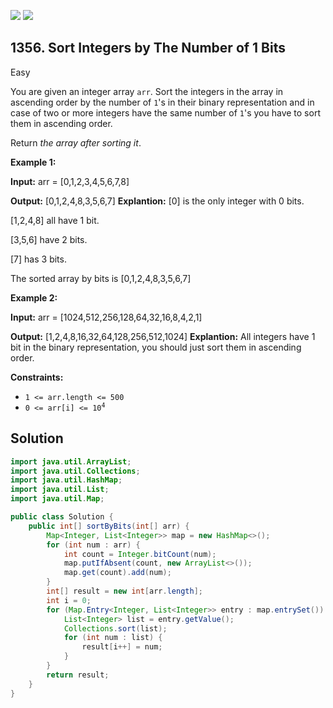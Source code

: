 [![](https://img.shields.io/github/stars/javadev/LeetCode-in-Java?label=Stars&style=flat-square)](https://github.com/javadev/LeetCode-in-Java)
[![](https://img.shields.io/github/forks/javadev/LeetCode-in-Java?label=Fork%20me%20on%20GitHub%20&style=flat-square)](https://github.com/javadev/LeetCode-in-Java/fork)

## 1356\. Sort Integers by The Number of 1 Bits

Easy

You are given an integer array `arr`. Sort the integers in the array in ascending order by the number of `1`'s in their binary representation and in case of two or more integers have the same number of `1`'s you have to sort them in ascending order.

Return _the array after sorting it_.

**Example 1:**

**Input:** arr = [0,1,2,3,4,5,6,7,8]

**Output:** [0,1,2,4,8,3,5,6,7] **Explantion:** [0] is the only integer with 0 bits. 

[1,2,4,8] all have 1 bit. 

[3,5,6] have 2 bits. 

[7] has 3 bits. 

The sorted array by bits is [0,1,2,4,8,3,5,6,7]

**Example 2:**

**Input:** arr = [1024,512,256,128,64,32,16,8,4,2,1]

**Output:** [1,2,4,8,16,32,64,128,256,512,1024] **Explantion:** All integers have 1 bit in the binary representation, you should just sort them in ascending order.

**Constraints:**

*   `1 <= arr.length <= 500`
*   <code>0 <= arr[i] <= 10<sup>4</sup></code>

## Solution

```java
import java.util.ArrayList;
import java.util.Collections;
import java.util.HashMap;
import java.util.List;
import java.util.Map;

public class Solution {
    public int[] sortByBits(int[] arr) {
        Map<Integer, List<Integer>> map = new HashMap<>();
        for (int num : arr) {
            int count = Integer.bitCount(num);
            map.putIfAbsent(count, new ArrayList<>());
            map.get(count).add(num);
        }
        int[] result = new int[arr.length];
        int i = 0;
        for (Map.Entry<Integer, List<Integer>> entry : map.entrySet()) {
            List<Integer> list = entry.getValue();
            Collections.sort(list);
            for (int num : list) {
                result[i++] = num;
            }
        }
        return result;
    }
}
```